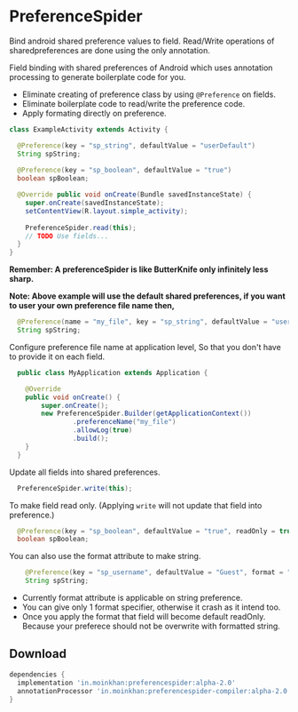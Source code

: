 # PreferenceSpider
Bind android shared preference values to field.
Read/Write operations of sharedpreferences are done using the only annotation.

Field binding with shared preferences of Android which uses annotation processing to generate boilerplate
code for you.

 * Eliminate creating of preference class by using `@Preference` on fields.
 * Eliminate boilerplate code to read/write the preference code.
 * Apply formating directly on preference.

```java
class ExampleActivity extends Activity {

  @Preference(key = "sp_string", defaultValue = "userDefault")
  String spString;
  
  @Preference(key = "sp_boolean", defaultValue = "true")
  boolean spBoolean;

  @Override public void onCreate(Bundle savedInstanceState) {
    super.onCreate(savedInstanceState);
    setContentView(R.layout.simple_activity);
    
    PreferenceSpider.read(this);
    // TODO Use fields...
  }
}
```

__Remember: A preferenceSpider is like ButterKnife only infinitely less sharp.__

__Note: Above example will use the default shared preferences, if you want to user your own preference file name then,__

```java
  @Preference(name = "my_file", key = "sp_string", defaultValue = "userDefault")
  String spString;
```

Configure preference file name at application level, So that you don't have to provide it on each field.
```java
  public class MyApplication extends Application {

    @Override
    public void onCreate() {
        super.onCreate();
        new PreferenceSpider.Builder(getApplicationContext())
                .preferenceName("my_file")
                .allowLog(true)
                .build();
    }
  }
```


Update all fields into shared preferences.
```java
  PreferenceSpider.write(this);
```

To make field read only. (Applying `write` will not update that field into preference.)
```java
  @Preference(key = "sp_boolean", defaultValue = "true", readOnly = true)
  boolean spBoolean;
```

You can also use the format attribute to make string.
```java
    @Preference(key = "sp_username", defaultValue = "Guest", format = "Welcome: %s")
    String spString;
```
  - Currently format attribute is applicable on string preference.
  - You can give only 1 format specifier, otherwise it crash as it intend too.
  - Once you apply the format that field will become default readOnly. Because your preferece should not be overwrite with formatted string.


Download
--------

```groovy
dependencies {
  implementation 'in.moinkhan:preferencespider:alpha-2.0'
  annotationProcessor 'in.moinkhan:preferencespider-compiler:alpha-2.0'
}
```


